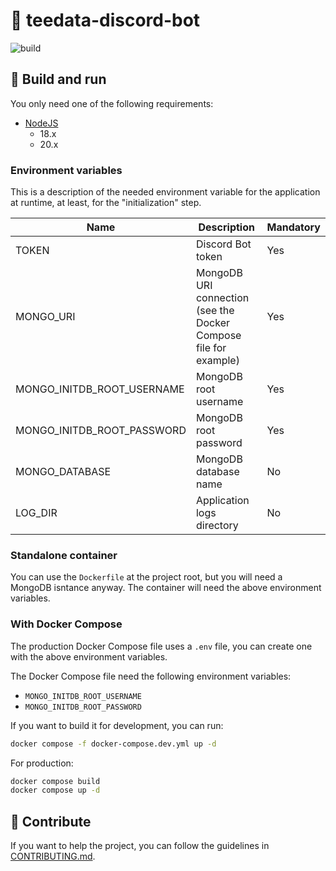 # 🚤 teedata-discord-bot

![build](https://github.com/Teeskins/teedata-discord-bot/actions/workflows/build.yml/badge.svg)

## 📖 Build and run

You only need one of the following requirements:

- [NodeJS](https://nodejs.org/en/download)
  - 18.x
  - 20.x

### Environment variables

This is a description of the needed environment variable for the application at runtime, at least, for the "initialization" step.

| Name | Description | Mandatory |
| -- | -- | -- |
| TOKEN | Discord Bot token | Yes |
| MONGO_URI | MongoDB URI connection (see the Docker Compose file for example) | Yes |
| MONGO_INITDB_ROOT_USERNAME | MongoDB root username | Yes |
| MONGO_INITDB_ROOT_PASSWORD | MongoDB root password | Yes |
| MONGO_DATABASE | MongoDB database name | No |
| LOG_DIR | Application logs directory | No |

### Standalone container

You can use the `Dockerfile` at the project root, but you will need a MongoDB isntance anyway.
The container will need the above environment variables.

### With Docker Compose

The production Docker Compose file uses a `.env` file, you can create one with the above environment variables.

The Docker Compose file need the following environment variables:
- `MONGO_INITDB_ROOT_USERNAME`
- `MONGO_INITDB_ROOT_PASSWORD`

If you want to build it for development, you can run:

```bash
docker compose -f docker-compose.dev.yml up -d
```

For production:

```bash
docker compose build
docker compose up -d
```

## 🤝 Contribute

If you want to help the project, you can follow the guidelines in [CONTRIBUTING.md](./CONTRIBUTING.md).
